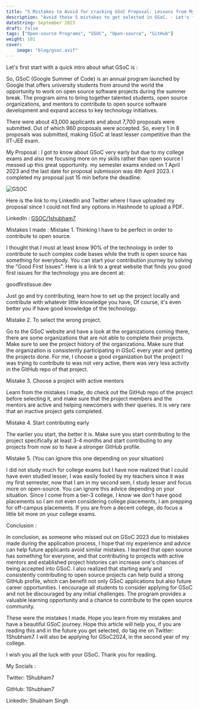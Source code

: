 ```yaml
---
title: "5 Mistakes to Avoid for cracking GSoC Proposal: Lessons from My GSoC'23 Experience"
description: "Avoid these 5 mistakes to get selected in GSoC. · Let's first start with a quick intro about what GSoC is : So, GSoC (Google Summer of Code) is an annual..."
dateString: September 2023
draft: false
tags: ["Open-source Programs", "GSOC", "Open-source", "GitHub"]
weight: 101
cover:
    image: "blog/gsoc.avif"
---
```


Let's first start with a quick intro about what GSoC is :

So, GSoC (Google Summer of Code) is an annual program launched by Google that offers university students from around the world the opportunity to work on open source software projects during the summer break. The program aims to bring together talented students, open source organizations, and mentors to contribute to open source software development and expand access to key technology initiatives.

There were about 43,000 applicants and about 7,700 proposals were submitted. Out of which 960 proposals were accepted. So, every 1 in 8 proposals was submitted, making GSoC at least lesser competitive than the IIT-JEE exam.

My Proposal :
I got to know about GSoC very early but due to my college exams and also me focusing more on my skills rather than open source I messed up this great opportunity. my semester exams ended on 1 April 2023 and the last date for proposal submission was 4th April 2023. I completed my proposal just 15 min before the deadline.

![GSOC](/blog/gsoc2.avif)

Here is the link to my LinkedIn and Twitter where I have uploaded my proposal since I could not find any options in Hashnode to upload a PDF.

LinkedIn : [GSOC/1shubham7](https://www.linkedin.com/posts/shubham-singh-mahar-5a002b20b_gsoc23-proposal-activity-7062463478577381376-HW4U?utm_source=share&utm_medium=member_desktop)

Mistakes I made :
Mistake 1. Thinking I have to be perfect in order to contribute to open source.

I thought that I must at least know 90% of the technology in order to contribute to such complex code bases while the truth is open source has something for everybody. You can start your contribution journey by solving the "Good First Issues". Here is a link to a great website that finds you good first issues for the technology you are decent at:

goodfirstissue.dev

Just go and try contributing, learn how to set up the project locally and contribute with whatever little knowledge you have, Of course, it's even better you if have good knowledge of the technology.

Mistake 2. To select the wrong project.

Go to the GSoC website and have a look at the organizations coming there, there are some organizations that are not able to complete their projects. Make sure to see the project history of the organizations. Make sure that the organization is consistently participating in GSoC every year and getting the projects done. For me, I choose a good organization but the project I was trying to contribute to was not very active, there was very less activity in the GitHub repo of that project.

Mistake 3. Choose a project with active mentors

Learn from the mistakes I made, do check out the GitHub repo of the project before selecting it, and make sure that the project members and the mentors are active and helping newcomers with their queries. It is very rare that an inactive project gets completed.

Mistake 4. Start contributing early

The earlier you start, the better it is. Make sure you start contributing to the project specifically at least 3-4 months and start contributing to any projects from now so to have a stronger GitHub profile.

Mistake 5. (You can ignore this one depending on your situation)

I did not study much for college exams but I have now realized that I could have even studied lesser, I was easily fooled by my teachers since it was my first semester, now that I am in my second sem, I study lesser and focus more on open-source. You can ignore this advice depending on your situation. Since I come from a tier-3 college, I know we don't have good placements so I am not even considering college placements, I am prepping for off-campus placements. If you are from a decent college, do focus a little bit more on your college exams.

Conclusion :

In conclusion, as someone who missed out on GSoC 2023 due to mistakes made during the application process, I hope that my experience and advice can help future applicants avoid similar mistakes. I learned that open source has something for everyone, and that contributing to projects with active mentors and established project histories can increase one's chances of being accepted into GSoC. I also realized that starting early and consistently contributing to open source projects can help build a strong GitHub profile, which can benefit not only GSoC applications but also future career opportunities. I encourage all students to consider applying for GSoC and not be discouraged by any initial challenges. The program provides a valuable learning opportunity and a chance to contribute to the open source community.

These were the mistakes I made. Hope you learn from my mistakes and have a beautiful GSoC journey. Hope this article will help you, if you are reading this and in the future you get selected, do tag me on Twitter: 1Shubham7. I will also be applying for GSoC2024, in the second year of my college.

I wish you all the luck with your GSoC. Thank you for reading.

My Socials :

Twitter: 1Shubham7

GitHub: 1Shubham7

LinkedIn: Shubham Singh
